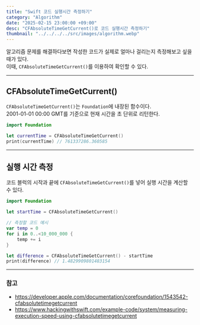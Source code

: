 ```yaml
---
title: "Swift 코드 실행시간 측정하기"
category: "Algorithm"
date: "2025-02-15 23:00:00 +09:00"
desc: "CFAbsoluteTimeGetCurrent()로 코드 실행시간 측정하기"
thumbnail: "../../../../src/images/algorithm.webp"
---
```


알고리즘 문제를 해결하다보면 작성한 코드가 실제로 얼마나 걸리는지 측정해보고 싶을 때가 있다.<br>
이때, `CFAbsoluteTimeGetCurrent()`를 이용하여 확인할 수 있다.

---

## CFAbsoluteTimeGetCurrent()

`CFAbsoluteTimeGetCurrent()`는 `Foundation`에 내장된 함수이다.<br>
2001-01-01 00:00 GMT를 기준으로 현재 시간을 초 단위로 리턴한다.<br>

```swift
import Foundation

let currentTime = CFAbsoluteTimeGetCurrent()
print(currentTime) // 761337286.360585
```

---

## 실행 시간 측정

코드 블럭의 시작과 끝에 `CFAbsoluteTimeGetCurrent()`를 넣어 실행 시간을 계산할 수 있다.

```swift
import Foundation

let startTime = CFAbsoluteTimeGetCurrent()

// 측정할 코드 예시
var temp = 0
for i in 0..<10_000_000 {
    temp += i
}

let difference = CFAbsoluteTimeGetCurrent() - startTime
print(difference) // 1.4829909801483154
```

---

### 참고

- https://developer.apple.com/documentation/corefoundation/1543542-cfabsolutetimegetcurrent
- https://www.hackingwithswift.com/example-code/system/measuring-execution-speed-using-cfabsolutetimegetcurrent
